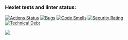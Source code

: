 ### Hexlet tests and linter status:
[![Actions Status](https://github.com/gambit328/java-project-71/actions/workflows/hexlet-check.yml/badge.svg)](https://github.com/gambit328/java-project-71/actions) [![Bugs](https://sonarcloud.io/api/project_badges/measure?project=gambit328_java-project-71&metric=bugs)](https://sonarcloud.io/summary/new_code?id=gambit328_java-project-71) [![Code Smells](https://sonarcloud.io/api/project_badges/measure?project=gambit328_java-project-71&metric=code_smells)](https://sonarcloud.io/summary/new_code?id=gambit328_java-project-71) [![Security Rating](https://sonarcloud.io/api/project_badges/measure?project=gambit328_java-project-71&metric=security_rating)](https://sonarcloud.io/summary/new_code?id=gambit328_java-project-71) [![Technical Debt](https://sonarcloud.io/api/project_badges/measure?project=gambit328_java-project-71&metric=sqale_index)](https://sonarcloud.io/summary/new_code?id=gambit328_java-project-71)

<a href="https://asciinema.org/a/lHWAOmJTzrFyU1zKo1YHtVVfr" target="_blank"><img src="https://asciinema.org/a/lHWAOmJTzrFyU1zKo1YHtVVfr.svg" /></a>
